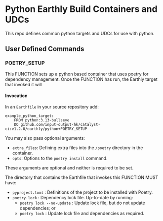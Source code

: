 
# Python Earthly Build Containers and UDCs

This repo defines common python targets and UDCs for use with python.

## User Defined Commands

### POETRY_SETUP

This FUNCTION sets up a python based container that uses poetry for dependency management.
Once the FUNCTION has run, the Earthly target that invoked it will

#### Invocation

In an `Earthfile` in your source repository add:

```Earthfile
example_python_target:
    FROM python:3.13-bullseye
    DO github.com/input-output-hk/catalyst-ci:v1.2.0/earthly/python+POETRY_SETUP
```

You may also pass optional arguments:

* `extra_files`: Defining extra files into the `/poetry` directory in the container.
* `opts`: Options to the `poetry install` command.

These arguments are optional and neither is required to be set.

The directory that contains the Earthfile that invokes this FUNCTION MUST have:

* `pyproject.toml` : Definitions of the project to be installed with Poetry.
* `poetry.lock` : Dependency lock file.
  Up-to-date by running:
  * `poetry lock --no-update` : Update lock file, but do not update dependencies; or
  * `poetry lock` : Update lock file and dependencies as required.
  